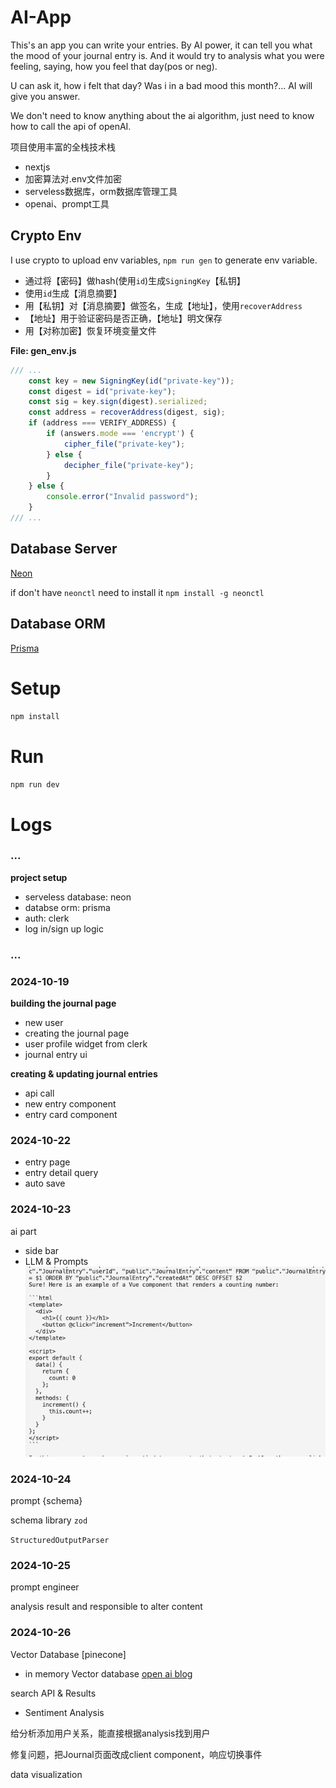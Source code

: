 # AI-App
This's an app you can write your entries. By AI power, it can tell you what the mood of your journal entry is. And it would try to analysis what you were feeling, saying, how you feel that day(pos or neg).

U can ask it, how i felt that day? Was i in a bad mood this month?... AI will give you answer.

We don't need to know anything about the ai algorithm, just need to know how to call the api of openAI.

项目使用丰富的全栈技术栈
- nextjs
- 加密算法对.env文件加密
- serveless数据库，orm数据库管理工具
- openai、prompt工具

## Crypto Env
I use crypto to upload env variables, `npm run gen` to generate env variable. 

- 通过将【密码】做hash(使用`id`)生成`SigningKey`【私钥】
- 使用`id`生成【消息摘要】
- 用【私钥】对【消息摘要】做签名，生成【地址】，使用`recoverAddress`
- 【地址】用于验证密码是否正确，【地址】明文保存
- 用【对称加密】恢复环境变量文件

**File: gen_env.js**

```javascript 
/// ...
    const key = new SigningKey(id("private-key"));
    const digest = id("private-key");
    const sig = key.sign(digest).serialized;
    const address = recoverAddress(digest, sig);
    if (address === VERIFY_ADDRESS) {
        if (answers.mode === 'encrypt') {
            cipher_file("private-key");
        } else {
            decipher_file("private-key");
        }
    } else {
        console.error("Invalid password");
    }
/// ...
```

## Database Server
[Neon](https://console.neon.tech/app/projects)

if don't have `neonctl` need to install it `npm install -g neonctl`

## Database ORM
[Prisma](https://www.prisma.io/)

# Setup
`npm install`


# Run
`npm run dev`

# Logs

### ...
**project setup**

- serveless database: neon
- databse orm: prisma
- auth: clerk
- log in/sign up logic

### ... 

### 2024-10-19

**building the journal page**

- new user
- creating the journal page
- user profile widget from clerk
- journal entry ui

**creating & updating journal entries**

- api call
- new entry component
- entry card component

### 2024-10-22

- entry page
- entry detail query
- auto save

### 2024-10-23

ai part
- side bar
- LLM & Prompts
![](./image.png)

### 2024-10-24

prompt {schema}

schema library `zod`

`StructuredOutputParser`

### 2024-10-25

prompt engineer

analysis result and responsible to alter content

### 2024-10-26

Vector Database [pinecone]

- in memory Vector database
[open ai blog](https://openai.com/index/introducing-text-and-code-embeddings/)

search API & Results

- Sentiment Analysis

给分析添加用户关系，能直接根据analysis找到用户

修复问题，把Journal页面改成client component，响应切换事件

data visualization